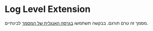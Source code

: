 # Log Level Extension
מסמך זה טרם תורגם. בבקשה תשתמשו [בגרסה האנגלית של המסמך](../../../extensions/loglevel.md) לבינתיים.